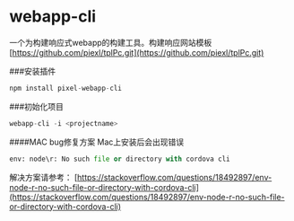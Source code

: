 # webapp-cli
一个为构建响应式webapp的构建工具。构建响应网站模板[https://github.com/piexl/tplPc.git](https://github.com/piexl/tplPc.git)

###安装插件
```python
npm install pixel-webapp-cli
```

###初始化项目

```python
webapp-cli -i <projectname>
```
####MAC bug修复方案
Mac上安装后会出现错误
```python
env: node\r: No such file or directory with cordova cli
```
解决方案请参考：
[https://stackoverflow.com/questions/18492897/env-node-r-no-such-file-or-directory-with-cordova-cli](https://stackoverflow.com/questions/18492897/env-node-r-no-such-file-or-directory-with-cordova-cli)

